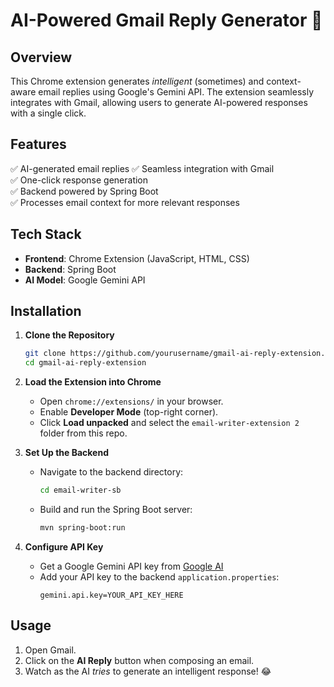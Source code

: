 # AI-Powered Gmail Reply Generator 🚀

## Overview
This Chrome extension generates *intelligent* (sometimes) and context-aware email replies using Google's Gemini API. The extension seamlessly integrates with Gmail, allowing users to generate AI-powered responses with a single click.

## Features
✅ AI-generated email replies 
✅ Seamless integration with Gmail  
✅ One-click response generation  
✅ Backend powered by Spring Boot  
✅ Processes email context for more relevant responses  

## Tech Stack
- **Frontend**: Chrome Extension (JavaScript, HTML, CSS)
- **Backend**: Spring Boot
- **AI Model**: Google Gemini API

## Installation
1. **Clone the Repository**
   ```sh
   git clone https://github.com/yourusername/gmail-ai-reply-extension.git
   cd gmail-ai-reply-extension
   ```

2. **Load the Extension into Chrome**
   - Open `chrome://extensions/` in your browser.
   - Enable **Developer Mode** (top-right corner).
   - Click **Load unpacked** and select the `email-writer-extension 2` folder from this repo.

3. **Set Up the Backend**
   - Navigate to the backend directory:
     ```sh
     cd email-writer-sb
     ```
   - Build and run the Spring Boot server:
     ```sh
     mvn spring-boot:run
     ```

4. **Configure API Key**
   - Get a Google Gemini API key from [Google AI](https://ai.google.com/)
   - Add your API key to the backend `application.properties`:
     ```properties
     gemini.api.key=YOUR_API_KEY_HERE
     ```

## Usage
1. Open Gmail.
2. Click on the **AI Reply** button when composing an email.
3. Watch as the AI *tries* to generate an intelligent response! 😂



